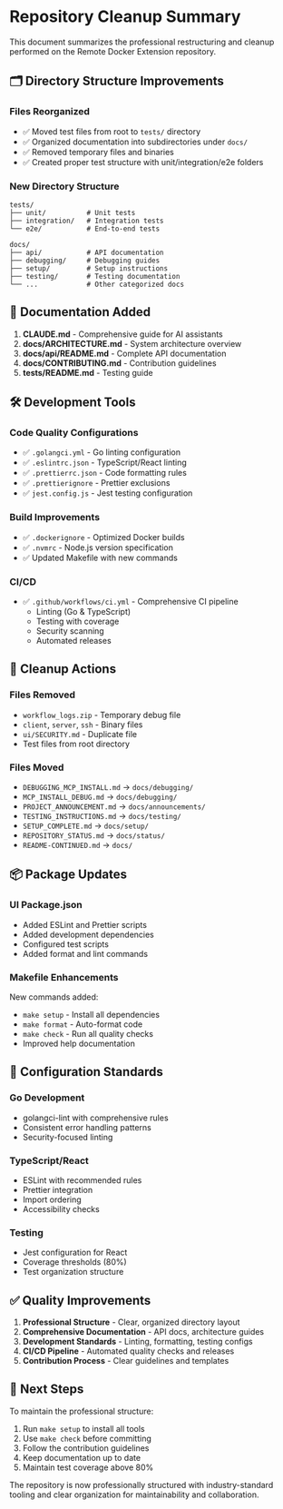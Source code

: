 # Repository Cleanup Summary

This document summarizes the professional restructuring and cleanup performed on the Remote Docker Extension repository.

## 🗂️ Directory Structure Improvements

### Files Reorganized
- ✅ Moved test files from root to `tests/` directory
- ✅ Organized documentation into subdirectories under `docs/`
- ✅ Removed temporary files and binaries
- ✅ Created proper test structure with unit/integration/e2e folders

### New Directory Structure
```
tests/
├── unit/          # Unit tests
├── integration/   # Integration tests
└── e2e/           # End-to-end tests

docs/
├── api/           # API documentation
├── debugging/     # Debugging guides
├── setup/         # Setup instructions
├── testing/       # Testing documentation
└── ...            # Other categorized docs
```

## 📝 Documentation Added

1. **CLAUDE.md** - Comprehensive guide for AI assistants
2. **docs/ARCHITECTURE.md** - System architecture overview
3. **docs/api/README.md** - Complete API documentation
4. **docs/CONTRIBUTING.md** - Contribution guidelines
5. **tests/README.md** - Testing guide

## 🛠️ Development Tools

### Code Quality Configurations
- ✅ `.golangci.yml` - Go linting configuration
- ✅ `.eslintrc.json` - TypeScript/React linting
- ✅ `.prettierrc.json` - Code formatting rules
- ✅ `.prettierignore` - Prettier exclusions
- ✅ `jest.config.js` - Jest testing configuration

### Build Improvements
- ✅ `.dockerignore` - Optimized Docker builds
- ✅ `.nvmrc` - Node.js version specification
- ✅ Updated Makefile with new commands

### CI/CD
- ✅ `.github/workflows/ci.yml` - Comprehensive CI pipeline
  - Linting (Go & TypeScript)
  - Testing with coverage
  - Security scanning
  - Automated releases

## 🧹 Cleanup Actions

### Files Removed
- `workflow_logs.zip` - Temporary debug file
- `client`, `server`, `ssh` - Binary files
- `ui/SECURITY.md` - Duplicate file
- Test files from root directory

### Files Moved
- `DEBUGGING_MCP_INSTALL.md` → `docs/debugging/`
- `MCP_INSTALL_DEBUG.md` → `docs/debugging/`
- `PROJECT_ANNOUNCEMENT.md` → `docs/announcements/`
- `TESTING_INSTRUCTIONS.md` → `docs/testing/`
- `SETUP_COMPLETE.md` → `docs/setup/`
- `REPOSITORY_STATUS.md` → `docs/status/`
- `README-CONTINUED.md` → `docs/`

## 📦 Package Updates

### UI Package.json
- Added ESLint and Prettier scripts
- Added development dependencies
- Configured test scripts
- Added format and lint commands

### Makefile Enhancements
New commands added:
- `make setup` - Install all dependencies
- `make format` - Auto-format code
- `make check` - Run all quality checks
- Improved help documentation

## 🔧 Configuration Standards

### Go Development
- golangci-lint with comprehensive rules
- Consistent error handling patterns
- Security-focused linting

### TypeScript/React
- ESLint with recommended rules
- Prettier integration
- Import ordering
- Accessibility checks

### Testing
- Jest configuration for React
- Coverage thresholds (80%)
- Test organization structure

## ✅ Quality Improvements

1. **Professional Structure** - Clear, organized directory layout
2. **Comprehensive Documentation** - API docs, architecture guides
3. **Development Standards** - Linting, formatting, testing configs
4. **CI/CD Pipeline** - Automated quality checks and releases
5. **Contribution Process** - Clear guidelines and templates

## 🚀 Next Steps

To maintain the professional structure:

1. Run `make setup` to install all tools
2. Use `make check` before committing
3. Follow the contribution guidelines
4. Keep documentation up to date
5. Maintain test coverage above 80%

The repository is now professionally structured with industry-standard tooling and clear organization for maintainability and collaboration.